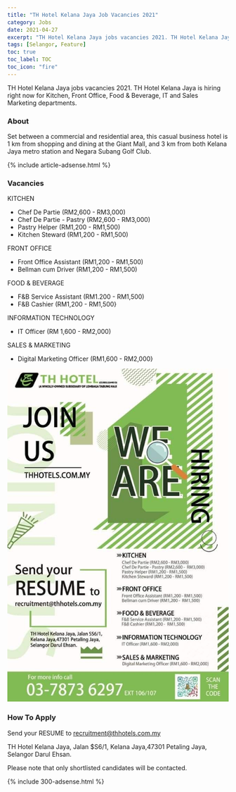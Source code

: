 ```yaml
---
title: "TH Hotel Kelana Jaya Job Vacancies 2021" 
category: Jobs 
date: 2021-04-27
excerpt: "TH Hotel Kelana Jaya jobs vacancies 2021. TH Hotel Kelana Jaya is hiring right now for Kitchen, Front Office, Food & Beverage, IT and Sales Marketing departments." 
tags: [Selangor, Feature] 
toc: true 
toc_label: TOC 
toc_icon: "fire" 
--- 
```

TH Hotel Kelana Jaya jobs vacancies 2021. TH Hotel Kelana Jaya is hiring right now for Kitchen, Front Office, Food & Beverage, IT and Sales Marketing departments.

### About
Set between a commercial and residential area, this casual business hotel is 1 km from shopping and dining at the Giant Mall, and 3 km from both Kelana Jaya metro station and Negara Subang Golf Club.

{% include article-adsense.html %} 

### Vacancies

KITCHEN
- Chef De Partie (RM2,600 - RM3,000)
- Chef De Partie - Pastry (RM2,600 - RM3,000)
- Pastry Helper (RM1,200 - RM1,500)
- Kitchen Steward (RM1,200 - RM1,500)

FRONT OFFICE
- Front Office Assistant (RM1,200 - RM1,500)
- Bellman cum Driver (RM1,200 - RM1,500)

FOOD & BEVERAGE
- F&B Service Assistant (RM1.200 - RM1,500)
- F&B Cashier (RM1,200 - RM1,500}

INFORMATION TECHNOLOGY
- IT Officer (RM 1,600 - RM2,000)

SALES & MARKETING
- Digital Marketing Officer (RM1,600 - RM2,000}

![TH Hotel Kelana Jaya Hiring 2021!](/assets/images/2021-04/th-hotel-vacancies-2021.jpg "TH Hotel Kelana Jaya 2021")

### How To Apply
Send your RESUME to recruitment@thhotels.com.my

TH Hotel Kelana Jaya, Jalan $S6/1,
Kelana Jaya,47301 Petaling Jaya,
Selangor Darul Ehsan.

Please note that only shortlisted candidates will be contacted.

{% include 300-adsense.html %} 